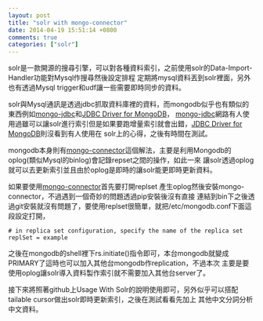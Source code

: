 ```yaml
---
layout: post
title: "solr with mongo-connector"
date: 2014-04-19 15:51:14 +0800
comments: true
categories: ["solr"]
---
```


solr是一款開源的搜尋引擎，可以對各種資料索引，之前使用solr的Data-Import-Handler功能對Mysql作搜尋然後設定排程
定期將mysql資料丟到solr裡面，另外也有透過Mysql trigger和udf讓一些需要即時同步的資料。
<!-- more -->

solr與Mysql通訊是透過jdbc抓取資料庫裡的資料，而mongodb似乎也有類似的東西例如[mongo-jdbc]和[JDBC Driver for MongoDB]，
[mongo-jdbc]網路有人使用過雖可以讓solr進行索引但是如果要跑增量索引就會出錯，[JDBC Driver for MongoDB]則沒看到有人使用在
solr上的心得，之後有時間在測試。

mongodb本身則有[mongo-connector]這個解法，主要是利用Mongodb的oplog(類似Mysql的binlog)會記錄repset之間的操作，如此一來
讓solr透過oplog就可以去更新索引並且由於oplog是即時的讓solr能更即時更新資料。

如果要使用[mongo-connector]首先要打開replset 產生oplog然後安裝mongo-connector，不過遇到一個奇妙的問題透過pip安裝後沒有直接
連結到bin下之後透過git安裝就沒有問題了，要使用replset很簡單，就把/etc/mongodb.conf下面這段設定打開，

	# in replica set configuration, specify the name of the replica set
	replSet = example
之後在mongodb的shell裡下rs.initiate()指令即可，本台mongodb就變成PRIMARY了這時也可以加入其他台mongodb作replication，不過本次
主要是要使用oplog讓solr導入資料製作索引就不需要加入其他台server了。

接下來將照著github上Usage With Solr的說明使用即可，另外似乎可以搭配tailable cursor做出solr即時更新索引，之後在測試看看先加上
其他中文分詞分析中文資料。


[mongo-jdbc]: https://github.com/erh/mongo-jdbc
[mongo-connector]: https://github.com/10gen-labs/mongo-connector
[JDBC Driver for MongoDB]: http://www.unityjdbc.com/mongojdbc/mongo_jdbc.php